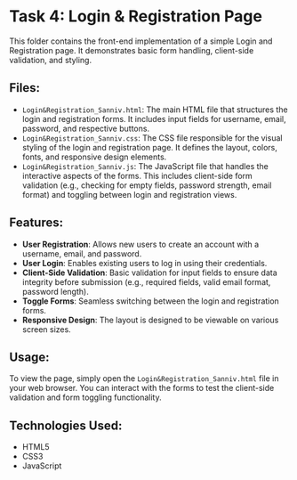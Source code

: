 # Task 4: Login & Registration Page

This folder contains the front-end implementation of a simple Login and Registration page. It demonstrates basic form handling, client-side validation, and styling.

## Files:

- `Login&Registration_Sanniv.html`: The main HTML file that structures the login and registration forms. It includes input fields for username, email, password, and respective buttons.
- `Login&Registration_Sanniv.css`: The CSS file responsible for the visual styling of the login and registration page. It defines the layout, colors, fonts, and responsive design elements.
- `Login&Registration_Sanniv.js`: The JavaScript file that handles the interactive aspects of the forms. This includes client-side form validation (e.g., checking for empty fields, password strength, email format) and toggling between login and registration views.

## Features:

- **User Registration**: Allows new users to create an account with a username, email, and password.
- **User Login**: Enables existing users to log in using their credentials.
- **Client-Side Validation**: Basic validation for input fields to ensure data integrity before submission (e.g., required fields, valid email format, password length).
- **Toggle Forms**: Seamless switching between the login and registration forms.
- **Responsive Design**: The layout is designed to be viewable on various screen sizes.

## Usage:

To view the page, simply open the `Login&Registration_Sanniv.html` file in your web browser. You can interact with the forms to test the client-side validation and form toggling functionality.

## Technologies Used:

- HTML5
- CSS3
- JavaScript